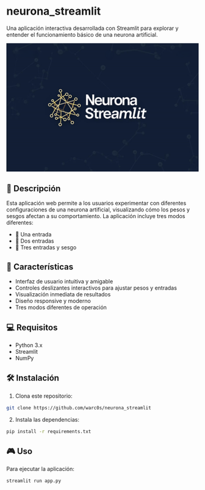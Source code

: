 # neurona_streamlit
Una aplicación interactiva desarrollada con Streamlit para explorar y entender el funcionamiento básico de una neurona artificial.

![Neurona Streamlit Logo](https://github.com/warc0s/neurona_streamlit/blob/main/logo.png?raw=true)

## 📝 Descripción

Esta aplicación web permite a los usuarios experimentar con diferentes configuraciones de una neurona artificial, visualizando cómo los pesos y sesgos afectan a su comportamiento. La aplicación incluye tres modos diferentes:

- 🔵 Una entrada
- 🔵 Dos entradas
- 🔵 Tres entradas y sesgo

## 🚀 Características

- Interfaz de usuario intuitiva y amigable
- Controles deslizantes interactivos para ajustar pesos y entradas
- Visualización inmediata de resultados
- Diseño responsive y moderno
- Tres modos diferentes de operación

## 💻 Requisitos

- Python 3.x
- Streamlit
- NumPy

## 🛠️ Instalación

1. Clona este repositorio:
```bash
git clone https://github.com/warc0s/neurona_streamlit
```

2. Instala las dependencias:
```bash
pip install -r requirements.txt
```

## 🎮 Uso

Para ejecutar la aplicación:
```bash
streamlit run app.py
```
